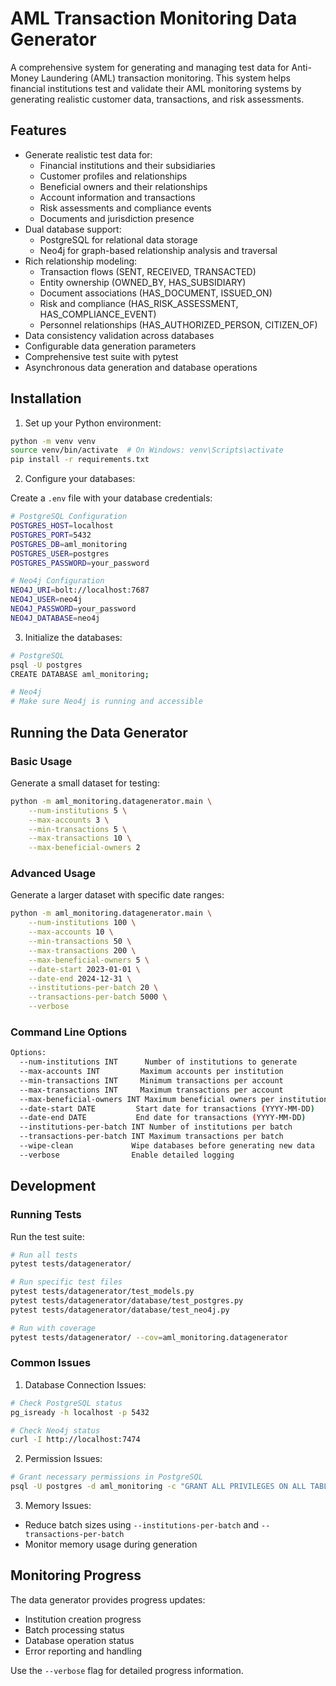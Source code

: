 # AML Transaction Monitoring Data Generator

A comprehensive system for generating and managing test data for Anti-Money Laundering (AML) transaction monitoring. This system helps financial institutions test and validate their AML monitoring systems by generating realistic customer data, transactions, and risk assessments.

## Features

- Generate realistic test data for:
  - Financial institutions and their subsidiaries
  - Customer profiles and relationships
  - Beneficial owners and their relationships
  - Account information and transactions
  - Risk assessments and compliance events
  - Documents and jurisdiction presence
- Dual database support:
  - PostgreSQL for relational data storage
  - Neo4j for graph-based relationship analysis and traversal
- Rich relationship modeling:
  - Transaction flows (SENT, RECEIVED, TRANSACTED)
  - Entity ownership (OWNED_BY, HAS_SUBSIDIARY)
  - Document associations (HAS_DOCUMENT, ISSUED_ON)
  - Risk and compliance (HAS_RISK_ASSESSMENT, HAS_COMPLIANCE_EVENT)
  - Personnel relationships (HAS_AUTHORIZED_PERSON, CITIZEN_OF)
- Data consistency validation across databases
- Configurable data generation parameters
- Comprehensive test suite with pytest
- Asynchronous data generation and database operations

## Installation

1. Set up your Python environment:
```bash
python -m venv venv
source venv/bin/activate  # On Windows: venv\Scripts\activate
pip install -r requirements.txt
```

2. Configure your databases:

Create a `.env` file with your database credentials:
```bash
# PostgreSQL Configuration
POSTGRES_HOST=localhost
POSTGRES_PORT=5432
POSTGRES_DB=aml_monitoring
POSTGRES_USER=postgres
POSTGRES_PASSWORD=your_password

# Neo4j Configuration
NEO4J_URI=bolt://localhost:7687
NEO4J_USER=neo4j
NEO4J_PASSWORD=your_password
NEO4J_DATABASE=neo4j
```

3. Initialize the databases:
```bash
# PostgreSQL
psql -U postgres
CREATE DATABASE aml_monitoring;

# Neo4j
# Make sure Neo4j is running and accessible
```

## Running the Data Generator

### Basic Usage

Generate a small dataset for testing:
```bash
python -m aml_monitoring.datagenerator.main \
    --num-institutions 5 \
    --max-accounts 3 \
    --min-transactions 5 \
    --max-transactions 10 \
    --max-beneficial-owners 2
```

### Advanced Usage

Generate a larger dataset with specific date ranges:
```bash
python -m aml_monitoring.datagenerator.main \
    --num-institutions 100 \
    --max-accounts 10 \
    --min-transactions 50 \
    --max-transactions 200 \
    --max-beneficial-owners 5 \
    --date-start 2023-01-01 \
    --date-end 2024-12-31 \
    --institutions-per-batch 20 \
    --transactions-per-batch 5000 \
    --verbose
```

### Command Line Options

```bash
Options:
  --num-institutions INT      Number of institutions to generate
  --max-accounts INT         Maximum accounts per institution
  --min-transactions INT     Minimum transactions per account
  --max-transactions INT     Maximum transactions per account
  --max-beneficial-owners INT Maximum beneficial owners per institution
  --date-start DATE         Start date for transactions (YYYY-MM-DD)
  --date-end DATE           End date for transactions (YYYY-MM-DD)
  --institutions-per-batch INT Number of institutions per batch
  --transactions-per-batch INT Maximum transactions per batch
  --wipe-clean             Wipe databases before generating new data
  --verbose                Enable detailed logging
```

## Development

### Running Tests

Run the test suite:
```bash
# Run all tests
pytest tests/datagenerator/

# Run specific test files
pytest tests/datagenerator/test_models.py
pytest tests/datagenerator/database/test_postgres.py
pytest tests/datagenerator/database/test_neo4j.py

# Run with coverage
pytest tests/datagenerator/ --cov=aml_monitoring.datagenerator
```

### Common Issues

1. Database Connection Issues:
```bash
# Check PostgreSQL status
pg_isready -h localhost -p 5432

# Check Neo4j status
curl -I http://localhost:7474
```

2. Permission Issues:
```bash
# Grant necessary permissions in PostgreSQL
psql -U postgres -d aml_monitoring -c "GRANT ALL PRIVILEGES ON ALL TABLES IN SCHEMA public TO your_user;"
```

3. Memory Issues:
- Reduce batch sizes using `--institutions-per-batch` and `--transactions-per-batch`
- Monitor memory usage during generation

## Monitoring Progress

The data generator provides progress updates:
- Institution creation progress
- Batch processing status
- Database operation status
- Error reporting and handling

Use the `--verbose` flag for detailed progress information.
